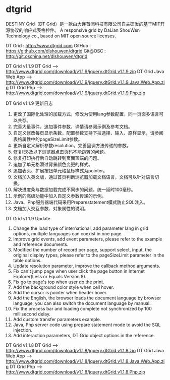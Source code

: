 # dtgrid
DESTINY Grid（DT Grid）是一款由大连首闻科技有限公司自主研发的基于MIT开源协议的响应式表格控件。
A responsive grid by DaLian ShouWen Technology co., based on MIT open source licenses.

DT Grid : http://www.dtgrid.com
GitHub : https://github.com/dlshouwen/dtgrid
Git@OSC : http://git.oschina.net/dlshouwen/dtgrid

DT Grid v1.1.9
DT Grid --> http://www.dtgrid.com/download/v1.1.9/jquery.dtGrid.v1.1.9.zip
DT Grid Java Web App --> http://www.dtgrid.com/download/v1.1.9/jquery.dtGrid.v1.1.9.Java.Web.App.zip
DT Grid Php --> http://www.dtgrid.com/download/v1.1.9/jquery.dtGrid.v1.1.9.Php.zip

DT Grid v1.1.9 更新日志
1. 更改了国际化处理的加载方式，修改为使用lang参数配置，同一页面多语言可以共存。
2. 完善大量事件，追加事件参数，详情请参阅示例及参考文档。
3. 自定义修改每页显示条数，配置参数支持下拉选择、输入、原样显示，请参阅表格属性中的pageSizeLimit参数。
4. 更新自定义解析参数resolution，完善回调方法传递的参数。
5. 修复IE8及以下浏览器点击页码不能跳转的问题。
6. 修复打印执行后自动跳转到页面顶端的问题。
7. 追加了单元格滑过背景颜色变更的样式。
8. 追加表头、扩展按钮单元格鼠标样式为pointer。
9. 文档加入英文版，通过首页判断浏览器加载文档语言，文档可以针对语言切换。
10. 解决进度条与数据加载完成不同步的问题，统一延时100毫秒。
11. 示例的高级功能中加入自定义参数传递的示例。
12. Java、Php服务器端代码采用Preparestatement模式防止SQL注入。
13. 文档加入交互参数、对象属性的说明。

DT Grid v1.1.9 Update
1. Change the load type of international, add parameter lang in grid options, multiple languages can coexist in one page.
2. Improve grid events, add event parameters, please refer to the example and reference documents.
3. Modified the number of record per page, support select, input, the original display types, please refer to the pageSizeLimit parameter in the table options.
4. Update resolution parameter, improve the callback method arguments.
5. Fix can't jump page when user click the page button in Internet Explorer(Less or Equals Version 8).
6. Fix go to page's top when user do the print.
7. Add the background color style when cell hover.
8. Add the cursor is pointer when header hover.
9. Add the English, the browser loads the document language by browser language, you can also switch the document language by manual.
10. Fix the process bar and loading complete not synchronized by 100 millisecond delay.
11. Add custom transfer parameters example.
12. Java, Php server code using prepare statement mode to avoid the SQL injection.
13. Add interaction parameters, DT Grid object options in the reference.

DT Grid v1.1.8
DT Grid --> http://www.dtgrid.com/download/v1.1.8/jquery.dtGrid.v1.1.8.zip
DT Grid Java Web App --> http://www.dtgrid.com/download/v1.1.8/jquery.dtGrid.v1.1.8.Java.Web.App.zip
DT Grid Php --> http://www.dtgrid.com/download/v1.1.8/jquery.dtGrid.v1.1.8.Php.zip